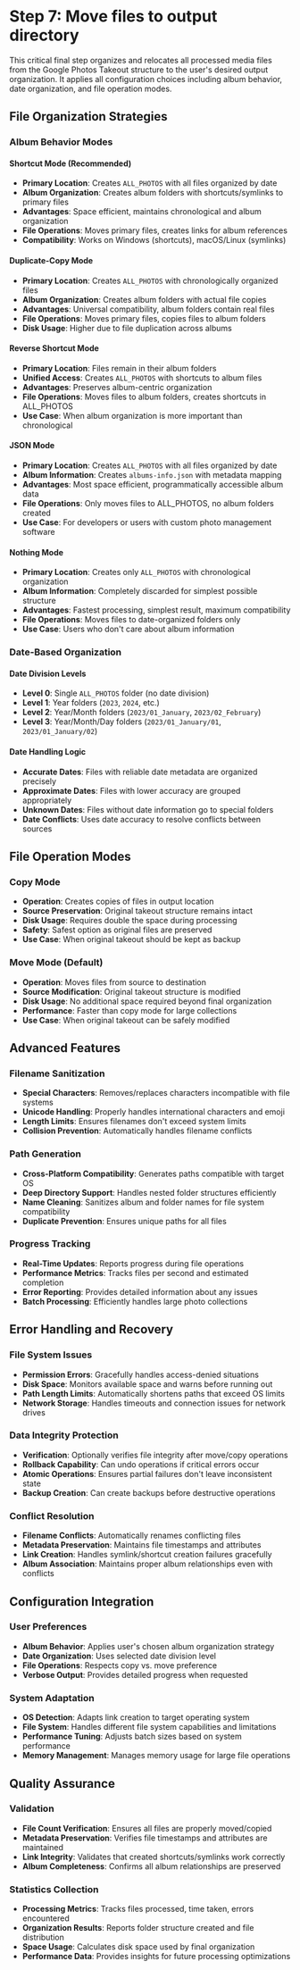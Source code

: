 # Step 7: Move files to output directory

This critical final step organizes and relocates all processed media files from the Google Photos Takeout structure to the user's desired output organization. It applies all configuration choices including album behavior, date organization, and file operation modes.

## File Organization Strategies

### Album Behavior Modes

#### Shortcut Mode (Recommended)
- **Primary Location**: Creates `ALL_PHOTOS` with all files organized by date
- **Album Organization**: Creates album folders with shortcuts/symlinks to primary files
- **Advantages**: Space efficient, maintains chronological and album organization
- **File Operations**: Moves primary files, creates links for album references
- **Compatibility**: Works on Windows (shortcuts), macOS/Linux (symlinks)

#### Duplicate-Copy Mode
- **Primary Location**: Creates `ALL_PHOTOS` with chronologically organized files
- **Album Organization**: Creates album folders with actual file copies
- **Advantages**: Universal compatibility, album folders contain real files
- **File Operations**: Moves primary files, copies files to album folders
- **Disk Usage**: Higher due to file duplication across albums

#### Reverse Shortcut Mode
- **Primary Location**: Files remain in their album folders
- **Unified Access**: Creates `ALL_PHOTOS` with shortcuts to album files
- **Advantages**: Preserves album-centric organization
- **File Operations**: Moves files to album folders, creates shortcuts in ALL_PHOTOS
- **Use Case**: When album organization is more important than chronological

#### JSON Mode
- **Primary Location**: Creates `ALL_PHOTOS` with all files organized by date
- **Album Information**: Creates `albums-info.json` with metadata mapping
- **Advantages**: Most space efficient, programmatically accessible album data
- **File Operations**: Only moves files to ALL_PHOTOS, no album folders created
- **Use Case**: For developers or users with custom photo management software

#### Nothing Mode
- **Primary Location**: Creates only `ALL_PHOTOS` with chronological organization
- **Album Information**: Completely discarded for simplest possible structure
- **Advantages**: Fastest processing, simplest result, maximum compatibility
- **File Operations**: Moves files to date-organized folders only
- **Use Case**: Users who don't care about album information

### Date-Based Organization

#### Date Division Levels
- **Level 0**: Single `ALL_PHOTOS` folder (no date division)
- **Level 1**: Year folders (`2023`, `2024`, etc.)
- **Level 2**: Year/Month folders (`2023/01_January`, `2023/02_February`)
- **Level 3**: Year/Month/Day folders (`2023/01_January/01`, `2023/01_January/02`)

#### Date Handling Logic
- **Accurate Dates**: Files with reliable date metadata are organized precisely
- **Approximate Dates**: Files with lower accuracy are grouped appropriately
- **Unknown Dates**: Files without date information go to special folders
- **Date Conflicts**: Uses date accuracy to resolve conflicts between sources

## File Operation Modes

### Copy Mode
- **Operation**: Creates copies of files in output location
- **Source Preservation**: Original takeout structure remains intact
- **Disk Usage**: Requires double the space during processing
- **Safety**: Safest option as original files are preserved
- **Use Case**: When original takeout should be kept as backup

### Move Mode (Default)
- **Operation**: Moves files from source to destination
- **Source Modification**: Original takeout structure is modified
- **Disk Usage**: No additional space required beyond final organization
- **Performance**: Faster than copy mode for large collections
- **Use Case**: When original takeout can be safely modified

## Advanced Features

### Filename Sanitization
- **Special Characters**: Removes/replaces characters incompatible with file systems
- **Unicode Handling**: Properly handles international characters and emoji
- **Length Limits**: Ensures filenames don't exceed system limits
- **Collision Prevention**: Automatically handles filename conflicts

### Path Generation
- **Cross-Platform Compatibility**: Generates paths compatible with target OS
- **Deep Directory Support**: Handles nested folder structures efficiently
- **Name Cleaning**: Sanitizes album and folder names for file system compatibility
- **Duplicate Prevention**: Ensures unique paths for all files

### Progress Tracking
- **Real-Time Updates**: Reports progress during file operations
- **Performance Metrics**: Tracks files per second and estimated completion
- **Error Reporting**: Provides detailed information about any issues
- **Batch Processing**: Efficiently handles large photo collections

## Error Handling and Recovery

### File System Issues
- **Permission Errors**: Gracefully handles access-denied situations
- **Disk Space**: Monitors available space and warns before running out
- **Path Length Limits**: Automatically shortens paths that exceed OS limits
- **Network Storage**: Handles timeouts and connection issues for network drives

### Data Integrity Protection
- **Verification**: Optionally verifies file integrity after move/copy operations
- **Rollback Capability**: Can undo operations if critical errors occur
- **Atomic Operations**: Ensures partial failures don't leave inconsistent state
- **Backup Creation**: Can create backups before destructive operations

### Conflict Resolution
- **Filename Conflicts**: Automatically renames conflicting files
- **Metadata Preservation**: Maintains file timestamps and attributes
- **Link Creation**: Handles symlink/shortcut creation failures gracefully
- **Album Association**: Maintains proper album relationships even with conflicts

## Configuration Integration

### User Preferences
- **Album Behavior**: Applies user's chosen album organization strategy
- **Date Organization**: Uses selected date division level
- **File Operations**: Respects copy vs. move preference
- **Verbose Output**: Provides detailed progress when requested

### System Adaptation
- **OS Detection**: Adapts link creation to target operating system
- **File System**: Handles different file system capabilities and limitations
- **Performance Tuning**: Adjusts batch sizes based on system performance
- **Memory Management**: Manages memory usage for large file operations

## Quality Assurance

### Validation
- **File Count Verification**: Ensures all files are properly moved/copied
- **Metadata Preservation**: Verifies file timestamps and attributes are maintained
- **Link Integrity**: Validates that created shortcuts/symlinks work correctly
- **Album Completeness**: Confirms all album relationships are preserved

### Statistics Collection
- **Processing Metrics**: Tracks files processed, time taken, errors encountered
- **Organization Results**: Reports folder structure created and file distribution
- **Space Usage**: Calculates disk space used by final organization
- **Performance Data**: Provides insights for future processing optimizations